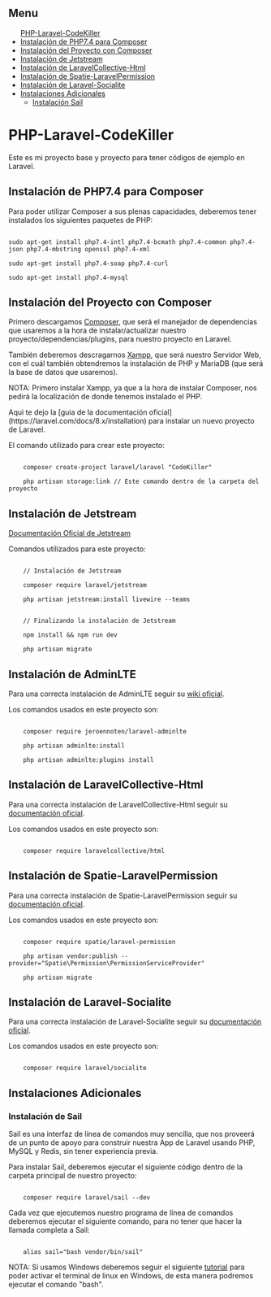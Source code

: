 <h2>Menu <a name="menu"></a></h2>
<ul>
    <a href="#inicio">PHP-Laravel-CodeKiller</a>
    <li><a href="#instalacionPHP7.4">Instalación de PHP7.4 para Composer</a></li>
    <li><a href="#instalacionComposer">Instalación del Proyecto con Composer</a></li>
    <li><a href="#instalacionJetstream">Instalación de Jetstream</a></li>
    <li><a href="#instalacionLaravelCollective-Html">Instalación de LaravelCollective-Html</a></li>
    <li><a href="#instalacionSpatie-LaravelPermission">Instalación de Spatie-LaravelPermission</a></li>
    <li><a href="#instalacionLaravel-Socialite">Instalación de Laravel-Socialite</a></li>
    <li>
        <a href="#instalacionesAdicionales">Instalaciones Adicionales</a>
        <ul>
            <li><a href="#instalacionSail">Instalación Sail</a></li>
        </ul>
    </li>
</ul>


<h1>PHP-Laravel-CodeKiller <a name="inicio"></a></h1>
<p>Este es mi proyecto base y proyecto para tener códigos de ejemplo en Laravel.</p>

<h2>Instalación de PHP7.4 para Composer <a name="instalacionPHP7.4"></a></h2>
<p>Para poder utilizar Composer a sus plenas capacidades, deberemos tener instalados los siguientes paquetes de PHP:</p>
<code>
sudo apt-get install php7.4-intl php7.4-bcmath php7.4-common php7.4-json php7.4-mbstring openssl php7.4-xml </br>
sudo apt-get install php7.4-soap php7.4-curl </br>
sudo apt-get install php7.4-mysql
</code>
<p></p>

<h2>Instalación del Proyecto con Composer <a name="instalacionComposer"></a></h2>
<p>Primero descargamos <a href="https://getcomposer.org/download/">Composer</a>, que será el manejador de dependencias que usaremos a la hora de instalar/actualizar nuestro proyecto/dependencias/plugins, para nuestro proyecto en Laravel.</p>
<p>También deberemos descragarnos <a href="https://www.apachefriends.org/es/download.html">Xampp</a>, que será nuestro Servidor Web, con el cuál también obtendremos la instalación de PHP y MariaDB (que será la base de datos que usaremos).</p>
<p>NOTA: Primero instalar Xampp, ya que a la hora de instalar Composer, nos pedirá la localización de donde tenemos instalado el PHP.</p>
<p>Aqui te dejo la [guia de la documentación oficial](https://laravel.com/docs/8.x/installation) para instalar un nuevo proyecto de Laravel.</p>
<p>El comando utilizado para crear este proyecto:</p>
<code>
    composer create-project laravel/laravel "CodeKiller" <br>
    php artisan storage:link // Este comando dentro de la carpeta del proyecto
</code>
<p></p>

<h2>Instalación de Jetstream <a name="instalacionJetstream"></a></h2>
<p><a href="https://jetstream.laravel.com/2.x/introduction.html">Documentación Oficial de Jetstream</a></p>
<p>Comandos utilizados para este proyecto:</p>
<code>
    // Instalación de Jetstream <br>
    composer require laravel/jetstream <br>
    php artisan jetstream:install livewire --teams <br> <br>
    // Finalizando la instalación de Jetstream <br>
    npm install && npm run dev <br>
    php artisan migrate
</code>
<p></p>

<h2>Instalación de AdminLTE <a name="instalacionAdminLTE"></a></h2>
<p>Para una correcta instalación de AdminLTE seguir su <a href="https://github.com/jeroennoten/Laravel-AdminLTE/wiki">wiki oficial</a>.</p>
<p>Los comandos usados en este proyecto son:</p>
<code>
    composer require jeroennoten/laravel-adminlte <br>
    php artisan adminlte:install <br>
    php artisan adminlte:plugins install
</code>
<p></p>

<h2>Instalación de LaravelCollective-Html <a name="instalacionLaravelCollective-Html"></a></h2>
<p>Para una correcta instalación de LaravelCollective-Html seguir su <a href="https://laravelcollective.com/docs/6.x/html">documentación oficial</a>.</p>
<p>Los comandos usados en este proyecto son:</p>
<code>
    composer require laravelcollective/html
</code>
<p></p>

<h2>Instalación de Spatie-LaravelPermission <a name="instalacionSpatie-LaravelPermission"></a></h2>
<p>Para una correcta instalación de Spatie-LaravelPermission seguir su <a href="https://spatie.be/docs/laravel-permission/v4/introduction">documentación oficial</a>.</p>
<p>Los comandos usados en este proyecto son:</p>
<code>
    composer require spatie/laravel-permission <br>
    php artisan vendor:publish --provider="Spatie\Permission\PermissionServiceProvider" <br>
    php artisan migrate
</code>
<p></p>

<h2>Instalación de Laravel-Socialite <a name="instalacionLaravel-Socialite"></a></h2>
<p>Para una correcta instalación de Laravel-Socialite seguir su <a href="https://laravel.com/docs/8.x/socialite">documentación oficial</a>.</p>
<p>Los comandos usados en este proyecto son:</p>
<code>
    composer require laravel/socialite
</code>
<p></p>

<h2>Instalaciones Adicionales <a name="instalacionesAdicionales"></a></h2>

<h3>Instalación de Sail <a name="instalacionSail"></a></h3>
<p>Sail es una interfaz de línea de comandos muy sencilla, que nos proveerá de un punto de apoyo para construir nuestra App de Laravel usando PHP, MySQL y Redis, sin tener experiencia previa.</p>
<p>Para instalar Sail, deberemos ejecutar el siguiente código dentro de la carpeta principal de nuestro proyecto:</p>
<code>
    composer require laravel/sail --dev
</code>
<p></p>
<p>Cada vez que ejecutemos nuestro programa de línea de comandos deberemos ejecutar el siguiente comando, para no tener que hacer la llamada completa a Sail:</p>
<code>
    alias sail="bash vendor/bin/sail"
</code>
<p></p>
<p>NOTA: Si usamos Windows deberemos seguir el siguiente <a href="https://www.solvetic.com/tutoriales/article/8609-instalar-terminal-linux-en-windows-10/">tutorial</a> para poder activar el terminal de linux en Windows, de esta manera podremos ejecutar el comando "bash".</p>